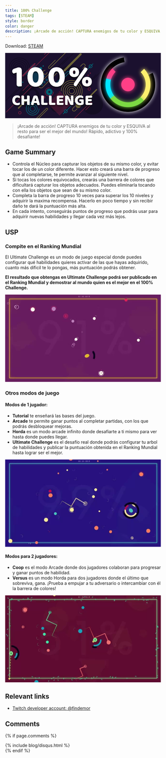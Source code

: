 ```yaml
---
title: 100% Challenge
tags: [STEAM]
style: border
color: danger
description: ¡Arcade de acción! CAPTURA enemigos de tu color y ESQUIVA al resto para ser el mejor del mundo! Rápido, adictivo y 100% desafiante!
---
```


Download: [STEAM](https://store.steampowered.com/app/2345380/100_Challenge)

![infinite conquest banner](/assets/images/uploads/100_challenge/100_challenge_head.png)

> ¡Arcade de acción! CAPTURA enemigos de tu color y ESQUIVA al resto para ser el mejor del mundo! Rápido, adictivo y 100% desafiante!

## Game Summary

* Controla el Núcleo para capturar los objetos de su mismo color, y evitar tocar los de un color diferente. Hacer esto creará una barra de progreso que al completarse, te permite avanzar al siguiente nivel.
* Si tocas los colores equivocados, crearás una barrera de colores que dificultará capturar los objetos adecuados. Puedes eliminarla tocando con ella los objetos que sean de su mismo color.
* Completa la barra de progreso 10 veces para superar los 10 niveles y adquirir la maxima recompensa. Hacerlo en poco tiempo y sin recibir daño te dará la puntuación más alta.
* En cada intento, conseguirás puntos de progreso que podrás usar para adquirir nuevas habilidades y llegar cada vez más lejos.

## USP

### Compite en el Ranking Mundial

El Ultimate Challenge es un modo de juego especial donde puedes configurar qué habilidades quieres activar de las que hayas adquirido, cuanto más dificil te lo pongas, más puntuación podrás obtener.

**El resultado que obtengas en Ultimate Challenge podrá ser publicado en el Ranking Mundial y demostrar al mundo quien es el mejor en el 100% Challenge.**

![gameplay clip](/assets/images/uploads/100_challenge/clip1.gif)

### Otros modos de juego
#### Modos de 1 jugador:

* **Tutorial** te enseñará las bases del juego.
* **Arcade** te permite ganar puntos al completar partidas, con los que podrás desbloquear mejoras.
* **Horda** es un modo arcade infinito donde desafiarte a ti mismo para ver hasta donde puedes llegar.
* **Ultimate Challenge** es el desafío real donde podrás configurar tu arbol de habilidades y publicar la puntuación obtenida en el Ranking Mundial hasta lograr ser el mejor.

![gameplay clip](/assets/images/uploads/100_challenge/clip3.gif)

#### Modos para 2 jugadores:

* **Coop** es el modo Arcade donde dos jugadores colaboran para progresar y ganar puntos de habilidad.
* **Versus** es un modo Horda para dos jugadores donde el último que sobreviva, gana. ¡Prueba a empujar a tu adversario o intercambiar con él la barrera de colores!

![gameplay clip](/assets/images/uploads/100_challenge/clip5.gif)

## Relevant links

* [Twitch developer account: @findemor](https://www.twitch.tv/findemor)

## Comments

{% if page.comments %}
<div class="pt-5">
  {% include blog/disqus.html %}
</div>
{% endif %}
